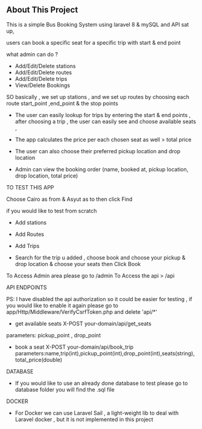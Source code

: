 
## About This Project 

This is a simple Bus Booking System using laravel 8 & mySQL and API sat up, 

users can book a specific seat for a specific trip with start & end point 

what admin can do ? 

- Add/Edit/Delete stations 
- Add/Edit/Delete routes 
- Add/Edit/Delete trips 
- View/Delete Bookings 

SO basically , we set up stations , and we set up routes by choosing each route start_point ,end_point & the stop points 

- The user can easily lookup for trips by entering the start & end points , after choosing a trip , the user can easily see and choose available seats , 
- The app calculates the price per each chosen seat as well > total price
- The user can also choose their preferred pickup location and drop location 

- Admin can view the booking order (name, booked at, pickup location, drop location, total price)
 
 
 
 TO TEST THIS APP 
 
 Choose Cairo as from & Asyut as to then click Find 
 
 if you would like to test from scratch
 
 - Add stations
 - Add Routes
 - Add Trips 
 
 
 - Search for the trip u added , choose book and choose your pickup & drop location & choose your seats then Click Book
 
 To Access Admin area please go to /admin
 To Access the api > /api 
 
 API ENDPOINTS 

PS: I have disabled the api authorization so it could be easier for testing , if you would like to enable it again please go to 
app/Http/Middleware/VerifyCsrfToken.php and delete 'api/*'
 
 - get available seats 
 X-POST your-domain/api/get_seats
 
 parameters: pickup_point , drop_point
 
 
 - book a seat 
 X-POST your-domain/api/book_trip
 parameters:name,trip(int),pickup_point(int),drop_point(int),seats(string),total_price(double)


DATABASE 
 
 - If you would like to use an already done database to test please go to database folder you will find the .sql file  

DOCKER 

- For Docker we can use Laravel Sail , a light-weight lib to deal with Laravel docker , but it is not implemented in this project 
